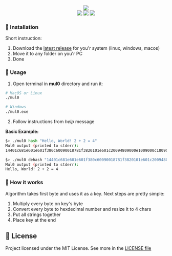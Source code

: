 <div align="center">
  <img src="https://github.com/user-attachments/assets/f7647eab-c556-402a-a1fa-44e7f9146d59" /> <br/>

  <img src="https://img.shields.io/badge/0.1.3-red?style=for-the-badge&label=Version&color=%231457b6" />
  <img src="https://img.shields.io/badge/rust-red?style=for-the-badge&label=Language&color=%231457b6" />
  <img src="https://img.shields.io/badge/mit-red?style=for-the-badge&label=License&color=%231457b6" />
</div>

### 👀 Installation
Short instruction:
1. Download the [latest release](https://github.com/mealet/mul0/releases/latest) for you'r system (linux, windows, macos)
2. Move it to any folder on you'r PC
3. Done

### 🧭 Usage
1. Open terminal in **mul0** directory and run it:
```sh
# MacOS or Linux
./mul0

# Windows
./mul0.exe
```
2. Follow instructions from _help_ message

**Basic Example:**
```bash
$> ./mul0 hash "Hello, World! 2 + 2 = 4"
Mul0 output (printed to stderr):
14401c681e601e601f380c60090018781f3820101e601c20094809000e1009000c1809000e100900112809000ea00072

$> ./mul0 dehash "14401c681e601e601f380c60090018781f3820101e601c20094809000e1009000c1809000e100900112809000ea00072"
Mul0 output (printed to stderr):
Hello, World! 2 + 2 = 4
```

### 🦀 How it works
Algorithm takes first byte and uses it as a key. Next steps are pretty simple: <br>
1. Multiply every byte on key's byte
2. Convert every byte to hexdecimal number and resize it to 4 chars
3. Put all strings together
4. Place key at the end

## **🦛 License**
Project licensed under the MIT License.
See more in the [LICENSE file](https://github.com/mealet/mul0/blob/main/LICENSE)
